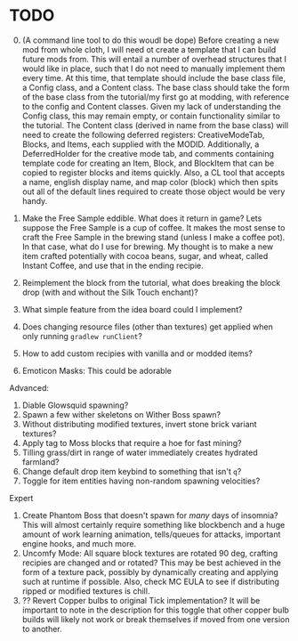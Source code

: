 # TODO


0. (A command line tool to do this woudl be dope) Before creating a new mod from whole cloth, I will need ot create a template that I can build future mods from. This will entail a number of overhead structures that I would like in place, such that I do not need to manually implement them every time. At this time, that template should include the base class file, a Config class, and a Content class. The base class should take the form of the base class from the tutorial/my first go at modding, with reference to the config and Content classes. Given my lack of understanding the Config class, this may remain empty, or contain functionality similar to the tutorial. The Content class (derived in name from the base class) will need to create the following deferred registers: CreativeModeTab, Blocks, and Items, each supplied with the MODID. Additionally, a DeferredHolder for the creative mode tab, and comments containing template code for creating an Item, Block, and BlockItem that can be copied to register blocks and items quickly. Also, a CL tool that accepts a name, english display name, and map color (block) which then spits out all of the default lines required to create those object would be very handy.


1. Make the Free Sample eddible. What does it return in game?
    Lets suppose the Free Sample is a cup of coffee. It makes the most sense to craft the Free Sample in the brewing stand (unless I make a coffee pot).
    In that case, what do I use for brewing. My thought is to make a new item crafted potentially with cocoa beans, sugar, and wheat, called Instant Coffee, and use that in the ending recipie.
2. Reimplement the block from the tutorial, what does breaking the block drop (with and without the Silk Touch enchant)?
3. What simple feature from the idea board could I implement?
4. Does changing resource files (other than textures) get applied when only running `gradlew runClient`?
5. How to add custom recipies with vanilla and or modded items?
6. Emoticon Masks: This could be adorable


Advanced:
1. Diable Glowsquid spawning?
2. Spawn a few wither skeletons on Wither Boss spawn?
3. Without distributing modified textures, invert stone brick variant textures?
4. Apply tag to Moss blocks that require a hoe for fast mining?
5. Tilling grass/dirt in range of water immediately creates hydrated farmland?
6. Change default drop item keybind to something that isn't `q`?
7. Toggle for item entities having non-random spawning velocities?



Expert
1. Create Phantom Boss that doesn't spawn for *many* days of insomnia?
    This will almost certainly require something like blockbench and a huge amount of work learning animation, tells/queues for attacks, important engine hooks, and much more.
2. Uncomfy Mode: All square block textures are rotated 90 deg, crafting recipies are changed and or rotated?
    This may be best achieved in the form of a texture pack, possibly by dynamically creating and applying such at runtime if possible. Also, check MC EULA to see if distributing ripped or modified textures is chill.
3. ?? Revert Copper bulbs to original Tick implementation?
    It will be important to note in the description for this toggle that other copper bulb builds will likely not work or break themselves if moved from one version to another.